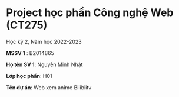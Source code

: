 # Project học phần Công nghệ Web (CT275)

Học kỳ 2, Năm học 2022-2023

**MSSV 1** : B2014865

**Họ tên SV 1**: Nguyễn Minh Nhật

**Lớp học phần**: H01

**Tên dự án**: Web xem anime Bliibiitv

